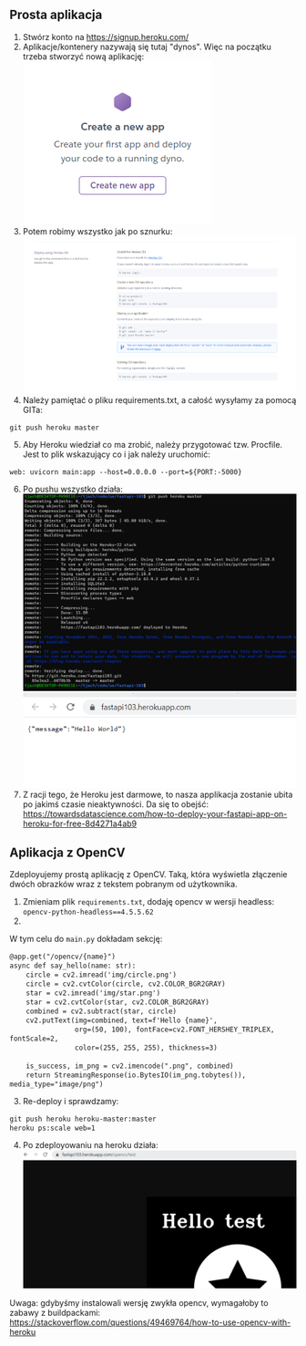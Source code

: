 ## Prosta aplikacja

1. Stwórz konto na https://signup.heroku.com/
2. Aplikacje/kontenery nazywają się tutaj "dynos". Więc na początku trzeba stworzyć nową aplikację:
![](create-app.png)
3. Potem robimy wszystko jak po sznurku:
![](img.png)
4. Należy pamiętać o pliku requirements.txt, a całość wysyłamy za pomocą GITa:
``` 
git push heroku master
```
5. Aby Heroku wiedział co ma zrobić, należy przygotować tzw. Procfile. Jest to plik wskazujący co i jak należy uruchomić:
```
web: uvicorn main:app --host=0.0.0.0 --port=${PORT:-5000}
```
6. Po pushu wszystko działa:
![img_1.png](img_1.png)
![img_2.png](img_2.png)
7. Z racji tego, że Heroku jest darmowe, to nasza applikacja zostanie ubita po jakimś czasie nieaktywności. Da się to obejść: 
https://towardsdatascience.com/how-to-deploy-your-fastapi-app-on-heroku-for-free-8d4271a4ab9

## Aplikacja z OpenCV
Zdeployujemy prostą aplikację z OpenCV. Taką, która wyświetla złączenie dwóch obrazków wraz z tekstem pobranym od użytkownika.

1. Zmieniam plik `requirements.txt`, dodaję opencv w wersji headless:
`opencv-python-headless==4.5.5.62`
2. 
W tym celu do `main.py` dokładam sekcję:
``` 
@app.get("/opencv/{name}")
async def say_hello(name: str):
    circle = cv2.imread('img/circle.png')
    circle = cv2.cvtColor(circle, cv2.COLOR_BGR2GRAY)
    star = cv2.imread('img/star.png')
    star = cv2.cvtColor(star, cv2.COLOR_BGR2GRAY)
    combined = cv2.subtract(star, circle)
    cv2.putText(img=combined, text=f'Hello {name}',
                org=(50, 100), fontFace=cv2.FONT_HERSHEY_TRIPLEX, fontScale=2,
                color=(255, 255, 255), thickness=3)

    is_success, im_png = cv2.imencode(".png", combined)
    return StreamingResponse(io.BytesIO(im_png.tobytes()), media_type="image/png")
```
3. Re-deploy i sprawdzamy:
```
git push heroku heroku-master:master
heroku ps:scale web=1
```

4. Po zdeployowaniu na heroku działa: 
![img_4.png](img_4.png)

Uwaga: gdybyśmy instalowali wersję zwykła opencv, wymagałoby to zabawy z buildpackami: https://stackoverflow.com/questions/49469764/how-to-use-opencv-with-heroku 